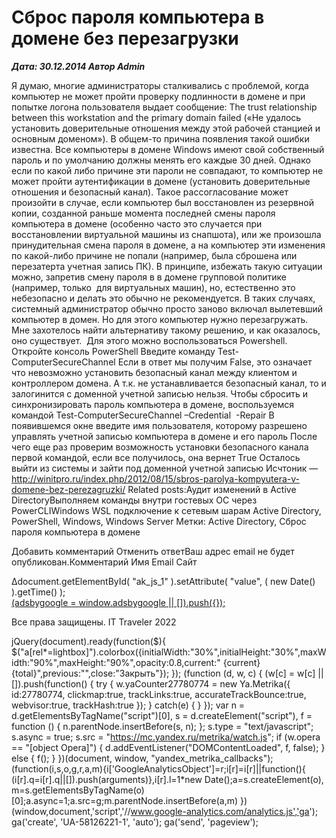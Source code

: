 # Сброс пароля компьютера в домене без перезагрузки                	  
***Дата: 30.12.2014 Автор Admin***

Я думаю, многие администраторы сталкивались с проблемой, когда компьютер не может пройти проверку подлинности в домене и при попытке логона пользователя выдает сообщение: The trust relationship between this workstation and the primary domain failed («Не удалось установить доверительные отношения между этой рабочей станцией и основным доменом»).
В общем-то причина появления такой ошибки известна. Все компьютеры в домене Windows имеют свой собственный пароль и по умолчанию должны менять его каждые 30 дней. Однако если по какой либо причине эти пароли не совпадают, то компьютер не может пройти аутентификации в домене (установить доверительные отношения и безопасный канал).
Такое рассогласование может произойти в случае, если компьютер был восстановлен из резервной копии, созданной раньше момента последней смены пароля компьютера в домене (особенно часто это случается при восстановлении виртуальной машины из снапшота), или же произошла принудительная смена пароля в домене, а на компьютер эти изменения по какой-либо причине не попали (например, была сброшена или перезатерта учетная запись ПК).
В принципе, избежать такую ситуации можно, запретив смену пароля в в домене групповой политике (например, только  для виртуальных машин), но, естественно это небезопасно и делать это обычно не рекомендуется.
В таких случаях, системный администратор обычно просто заново включал вылетевший компьютер в домен. Но для этого компьютер нужно перезагружать. Мне захотелось найти альтернативу такому решению, и как оказалось, оно существует.  Для этого можно воспользоваться Powershell.
Откройте консоль PowerShell
Введите команду
Test-ComputerSecureChannel
Если в ответ мы получим False, это означает что невозможно установить безопасный канал между клиентом и контроллером домена. А т.к. не устанавливается безопасный канал, то и залогинится с доменной учетной записью нельзя.
Чтобы сбросить и синхронизировать пароль компьютера в домене, воспользуемся командой
Test-ComputerSecureChannel –Credential  -Repair
В появившемся окне введите имя пользователя, которому разрешено управлять учетной записью компьютера в домене и его пароль
После чего еще раз проверим возможность установки безопасного канала первой командой, если все получилось, она вернет True
Осталось выйти из системы и зайти под доменной учетной записью
Исчтоник &#8212; http://winitpro.ru/index.php/2012/08/15/sbros-parolya-kompyutera-v-domene-bez-perezagruzki/
Related posts:Аудит изменений в Active DirectoryВыполняем команды внутри гостевых ОС через PowerCLIWindows WSL подключение к сетевым шарам
 Active Directory, PowerShell, Windows, Windows Server 
 Метки: Active Directory, Сброс пароля компьютера в домене  
                        
Добавить комментарий Отменить ответВаш адрес email не будет опубликован.Комментарий Имя 
Email 
Сайт 
 
&#916;document.getElementById( "ak_js_1" ).setAttribute( "value", ( new Date() ).getTime() );	
<ins class="adsbygoogle"
style="display:block"
data-ad-client="ca-pub-1890562251101921"
data-ad-slot="9117958896"
data-ad-format="auto">
(adsbygoogle = window.adsbygoogle || []).push({});
  
Все права защищены. IT Traveler 2022 
                            
jQuery(document).ready(function($){
$("a[rel*=lightbox]").colorbox({initialWidth:"30%",initialHeight:"30%",maxWidth:"90%",maxHeight:"90%",opacity:0.8,current:" {current}  {total}",previous:"",close:"Закрыть"});
});
(function (d, w, c) {
(w[c] = w[c] || []).push(function() {
try {
w.yaCounter27780774 = new Ya.Metrika({
id:27780774,
clickmap:true,
trackLinks:true,
accurateTrackBounce:true,
webvisor:true,
trackHash:true
});
} catch(e) { }
});
var n = d.getElementsByTagName("script")[0],
s = d.createElement("script"),
f = function () { n.parentNode.insertBefore(s, n); };
s.type = "text/javascript";
s.async = true;
s.src = "https://mc.yandex.ru/metrika/watch.js";
if (w.opera == "[object Opera]") {
d.addEventListener("DOMContentLoaded", f, false);
} else { f(); }
})(document, window, "yandex_metrika_callbacks");
(function(i,s,o,g,r,a,m){i['GoogleAnalyticsObject']=r;i[r]=i[r]||function(){
(i[r].q=i[r].q||[]).push(arguments)},i[r].l=1*new Date();a=s.createElement(o),
m=s.getElementsByTagName(o)[0];a.async=1;a.src=g;m.parentNode.insertBefore(a,m)
})(window,document,'script','//www.google-analytics.com/analytics.js','ga');
ga('create', 'UA-58126221-1', 'auto');
ga('send', 'pageview');
